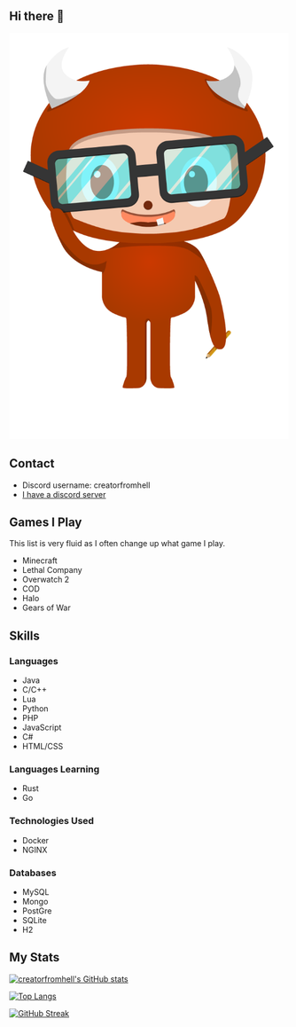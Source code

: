## Hi there 👋

<p align="center">
    <img src="https://raw.githubusercontent.com/creatorfromhell/creatorfromhell/main/logo.png" />
</p> 

## Contact
- Discord username: creatorfromhell
- [I have a discord server](https://discord.gg/WNdwzpy)

##  Games I Play

This list is very fluid as I often change up what game I play.

- Minecraft
- Lethal Company
- Overwatch 2
- COD
- Halo
- Gears of War

## Skills

### Languages
- Java
- C/C++
- Lua
- Python
- PHP
- JavaScript
- C#
- HTML/CSS

### Languages Learning
- Rust
- Go

### Technologies Used
- Docker
- NGINX

### Databases
- MySQL
- Mongo
- PostGre
- SQLite
- H2


## My Stats

[![creatorfromhell's GitHub stats](https://github-readme-stats.vercel.app/api?username=creatorfromhell&count_private=true&show_icons=true&theme=onedark)](https://github.com/anuraghazra/github-readme-stats)

[![Top Langs](https://github-readme-stats.vercel.app/api/top-langs/?username=creatorfromhell&theme=onedark&layout=compact)](https://github.com/anuraghazra/github-readme-stats)

[![GitHub Streak](http://github-readme-streak-stats.herokuapp.com?user=creatorfromhell&theme=dark)](https://git.io/streak-stats)
